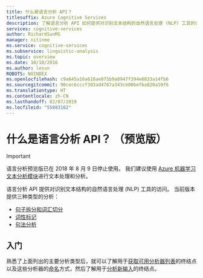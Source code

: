 ```yaml
---
title: 什么是语言分析 API？
titlesuffix: Azure Cognitive Services
description: 了解语言分析 API 如何提供对识别文本结构的自然语言处理 (NLP) 工具的访问。
services: cognitive-services
author: RichardSunMS
manager: nitinme
ms.service: cognitive-services
ms.subservice: linguistic-analysis
ms.topic: overview
ms.date: 10/10/2016
ms.author: lesun
ROBOTS: NOINDEX
ms.openlocfilehash: c9a645a16a618ae075b9a0947f394e6833a14fb6
ms.sourcegitcommit: 90cec6cccf303ad4767a343ce00befba020a10f6
ms.translationtype: HT
ms.contentlocale: zh-CN
ms.lasthandoff: 02/07/2019
ms.locfileid: "55883162"
---
```

# <a name="what-is-the-linguistic-analysis-api-preview"></a>什么是语言分析 API？ （预览版）

> [!IMPORTANT]
> 语言分析预览版已在 2018 年 8 月 9 日停止使用。 我们建议使用 [Azure 机器学习文本分析模块](https://docs.microsoft.com/azure/machine-learning/studio-module-reference/text-analytics)进行文本处理和分析。

语言分析 API 提供对识别文本结构的自然语言处理 (NLP) 工具的访问。 当前版本提供三种类型的分析：

- [句子拆分和词汇切分](Sentences-and-Tokens.md)
- [词性标记](POS-tagging.md)
- [句法分析](Constituency-Parsing.md)

## <a name="getting-started"></a>入门

熟悉了上面列出的主要分析类型后，就可以了解用于[获取可用分析器列表](AnalyzersMethod.md)的终结点以及这些分析器的[命名](Analyzer-Names.md)方式，然后了解用于[分析新输入](AnalyzeMethod.md)的终结点。

